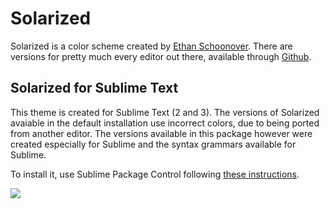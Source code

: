 # Solarized

Solarized is a color scheme created by [Ethan Schoonover](http://ethanschoonover.com/solarized). There are versions for pretty much every editor out there, available through [Github](https://github.com/altercation/solarized).


## Solarized for Sublime Text

This theme is created for Sublime Text (2 and 3). The versions of Solarized avaiable in the default installation use incorrect colors, due to being ported from another editor. The versions available in this package however were created especially for Sublime and the syntax grammars available for Sublime.

To install it, use Sublime Package Control following [these instructions](http://wbond.net/sublime_packages/package_control/installation).

![](https://raw.githubusercontent.com/braver/Solarized/master/solarized.png)

